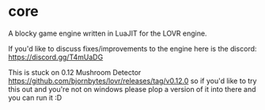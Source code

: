 # core
 A blocky game engine written in LuaJIT for the LOVR engine.

If you'd like to discuss fixes/improvements to the engine here is the discord: https://discord.gg/T4mUaDG

This is stuck on 0.12 Mushroom Detector https://github.com/bjornbytes/lovr/releases/tag/v0.12.0 so if you'd like to try this out and you're not on windows please plop a version of it into there and you can run it :D